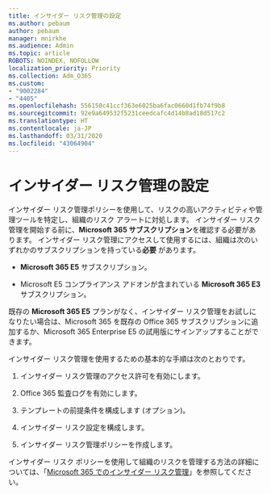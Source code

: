```yaml
---
title: インサイダー リスク管理の設定
ms.author: pebaum
author: pebaum
manager: mnirkhe
ms.audience: Admin
ms.topic: article
ROBOTS: NOINDEX, NOFOLLOW
localization_priority: Priority
ms.collection: Adm_O365
ms.custom:
- "9002284"
- "4405"
ms.openlocfilehash: 556150c41ccf363e6025ba6fac0660d1fb74f9b8
ms.sourcegitcommit: 92e9a649532f5231ceedcafc4d14b8ad18d517c2
ms.translationtype: HT
ms.contentlocale: ja-JP
ms.lasthandoff: 03/31/2020
ms.locfileid: "43064904"
---
```

# <a name="set-up-insider-risk-management"></a>インサイダー リスク管理の設定

インサイダー リスク管理ポリシーを使用して、リスクの高いアクティビティや管理ツールを特定し、組織のリスク アラートに対処します。 インサイダー リスク管理を開始する前に、**Microsoft 365 サブスクリプション**を確認する必要があります。 インサイダー リスク管理にアクセスして使用するには、組織は次のいずれかのサブスクリプションを持っている**必要** があります。

- **Microsoft 365 E5** サブスクリプション。

- Microsoft E5 コンプライアンス アドオンが含まれている **Microsoft 365 E3** サブスクリプション。

既存の **Microsoft 365 E5** プランがなく、インサイダー リスク管理をお試しになりたい場合は、Microsoft 365 を既存の Office 365 サブスクリプションに追加するか、Microsoft 365 Enterprise E5 の試用版にサインアップすることができます。

インサイダー リスク管理を使用するための基本的な手順は次のとおりです。

1. インサイダー リスク管理のアクセス許可を有効にします。

2. Office 365 監査ログを有効にします。

3. テンプレートの前提条件を構成します (オプション)。

4. インサイダー リスク設定を構成します。

5. インサイダー リスク管理ポリシーを作成します。

インサイダー リスク ポリシーを使用して組織のリスクを管理する方法の詳細については、「[Microsoft 365 でのインサイダー リスク管理](https://go.microsoft.com/fwlink/?linkid=2123907)」を参照してください。

